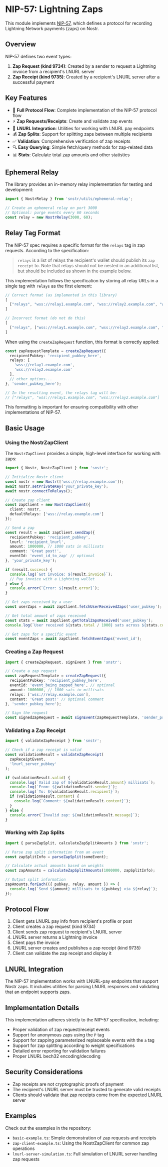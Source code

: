 # NIP-57: Lightning Zaps

This module implements [NIP-57](https://github.com/nostr-protocol/nips/blob/master/57.md), which defines a protocol for recording Lightning Network payments (zaps) on Nostr.

## Overview

NIP-57 defines two event types:
1. **Zap Request (kind 9734)**: Created by a sender to request a Lightning invoice from a recipient's LNURL server
2. **Zap Receipt (kind 9735)**: Created by a recipient's LNURL server after a successful payment

## Key Features

- 🔄 **Full Protocol Flow**: Complete implementation of the NIP-57 protocol flow
- ⚡ **Zap Requests/Receipts**: Create and validate zap events
- 🧾 **LNURL Integration**: Utilities for working with LNURL pay endpoints
- 💰 **Zap Splits**: Support for splitting zaps between multiple recipients
- ✅ **Validation**: Comprehensive verification of zap receipts
- 🔍 **Easy Querying**: Simple fetch/query methods for zap-related data
- 📊 **Stats**: Calculate total zap amounts and other statistics

## Ephemeral Relay

The library provides an in-memory relay implementation for testing and development:

```typescript
import { NostrRelay } from 'snstr/utils/ephemeral-relay';

// Create an ephemeral relay on port 3000
// Optional: purge events every 60 seconds
const relay = new NostrRelay(3000, 60);
```

## Relay Tag Format

The NIP-57 spec requires a specific format for the `relays` tag in zap requests. According to the specification:

> `relays` is a list of relays the recipient's wallet should publish its `zap receipt` to. Note that relays should not be nested in an additional list, but should be included as shown in the example below.

This implementation follows the specification by storing all relay URLs in a single tag with `relays` as the first element:

```javascript
// Correct format (as implemented in this library)
[
  ["relays", "wss://relay1.example.com", "wss://relay2.example.com", "wss://relay3.example.com"]
]

// Incorrect format (do not do this)
[
  ["relays", ["wss://relay1.example.com", "wss://relay2.example.com", "wss://relay3.example.com"]]
]
```

When using the `createZapRequest` function, this format is correctly applied:

```typescript
const zapRequestTemplate = createZapRequest({
  recipientPubkey: 'recipient_pubkey_here',
  relays: [
    'wss://relay1.example.com',
    'wss://relay2.example.com'
  ],
  // other options...
}, 'sender_pubkey_here');

// In the resulting event, the relays tag will be:
// ["relays", "wss://relay1.example.com", "wss://relay2.example.com"]
```

This formatting is important for ensuring compatibility with other implementations of NIP-57.

## Basic Usage

### Using the NostrZapClient

The `NostrZapClient` provides a simple, high-level interface for working with zaps:

```typescript
import { Nostr, NostrZapClient } from 'snstr';

// Initialize Nostr client
const nostr = new Nostr(['wss://relay.example.com']);
await nostr.setPrivateKey('your_private_key');
await nostr.connectToRelays();

// Create zap client
const zapClient = new NostrZapClient({
  client: nostr,
  defaultRelays: ['wss://relay.example.com']
});

// Send a zap
const result = await zapClient.sendZap({
  recipientPubkey: 'recipient_pubkey',
  lnurl: 'recipient_lnurl',
  amount: 1000000, // 1000 sats in millisats
  comment: 'Great post!',
  eventId: 'event_id_to_zap' // optional
}, 'your_private_key');

if (result.success) {
  console.log(`Got invoice: ${result.invoice}`);
  // Pay invoice with a Lightning wallet
} else {
  console.error(`Error: ${result.error}`);
}

// Get zaps received by a user
const userZaps = await zapClient.fetchUserReceivedZaps('user_pubkey');

// Get total amount of zaps received
const stats = await zapClient.getTotalZapsReceived('user_pubkey');
console.log(`User received ${stats.total / 1000} sats across ${stats.count} zaps`);

// Get zaps for a specific event
const eventZaps = await zapClient.fetchEventZaps('event_id');
```

### Creating a Zap Request

```typescript
import { createZapRequest, signEvent } from 'snstr';

// Create a zap request
const zapRequestTemplate = createZapRequest({
  recipientPubkey: 'recipient_pubkey_here',
  eventId: 'event_being_zapped_here', // optional
  amount: 1000000, // 1000 sats in millisats
  relays: ['wss://relay.example.com'],
  content: 'Great post!' // Optional comment
}, 'sender_pubkey_here');

// Sign the request
const signedZapRequest = await signEvent(zapRequestTemplate, 'sender_private_key');
```

### Validating a Zap Receipt

```typescript
import { validateZapReceipt } from 'snstr';

// Check if a zap receipt is valid
const validationResult = validateZapReceipt(
  zapReceiptEvent, 
  'lnurl_server_pubkey'
);

if (validationResult.valid) {
  console.log(`Valid zap of ${validationResult.amount} millisats`);
  console.log(`From: ${validationResult.sender}`);
  console.log(`To: ${validationResult.recipient}`);
  if (validationResult.content) {
    console.log(`Comment: ${validationResult.content}`);
  }
} else {
  console.error(`Invalid zap: ${validationResult.message}`);
}
```

### Working with Zap Splits

```typescript
import { parseZapSplit, calculateZapSplitAmounts } from 'snstr';

// Parse zap split information from an event
const zapSplitInfo = parseZapSplit(someEvent);

// Calculate actual amounts based on weights
const zapAmounts = calculateZapSplitAmounts(1000000, zapSplitInfo);

// Output split information
zapAmounts.forEach(({ pubkey, relay, amount }) => {
  console.log(`Send ${amount} millisats to ${pubkey} via ${relay}`);
});
```

## Protocol Flow

1. Client gets LNURL pay info from recipient's profile or post
2. Client creates a zap request (kind 9734)
3. Client sends zap request to recipient's LNURL server
4. LNURL server returns a Lightning invoice
5. Client pays the invoice
6. LNURL server creates and publishes a zap receipt (kind 9735)
7. Client can validate the zap receipt and display it

## LNURL Integration

The NIP-57 implementation works with LNURL-pay endpoints that support Nostr zaps. It includes utilities for parsing LNURL responses and validating that an endpoint supports zaps.

## Implementation Details

This implementation adheres strictly to the NIP-57 specification, including:

- Proper validation of zap request/receipt events
- Support for anonymous zaps using the `P` tag
- Support for zapping parameterized replaceable events with the `a` tag
- Support for zap splitting according to weight specifications
- Detailed error reporting for validation failures
- Proper LNURL bech32 encoding/decoding

## Security Considerations

- Zap receipts are not cryptographic proofs of payment
- The recipient's LNURL server must be trusted to generate valid receipts
- Clients should validate that zap receipts come from the expected LNURL server 

## Examples

Check out the examples in the repository:

- `basic-example.ts`: Simple demonstration of zap requests and receipts
- `zap-client-example.ts`: Using the NostrZapClient for common zap operations
- `lnurl-server-simulation.ts`: Full simulation of LNURL server handling zap requests 